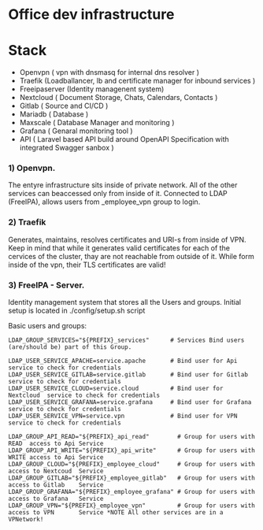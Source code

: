# Office dev infrastructure

# Stack

- Openvpn ( vpn with dnsmasq for internal dns resolver )
- Traefik (Loadballancer, lb and certificate manager for inbound services )
- Freeipaserver (Identity managenent system)
- Nextcloud ( Document Storage, Chats, Calendars, Contacts )
- Gitlab ( Source and CI/CD )
- Mariadb ( Database )
- Maxscale ( Database Manager and monitoring )
- Grafana ( Genaral monitoring tool ) 
- API ( Laravel based API build around OpenAPI Specification with integrated Swagger sanbox ) 

### 1) Openvpn.

The entyre infrastructure sits inside of private network. 
All of the other services can beaccessed only from inside of it.
Connected to LDAP (FreeIPA), allows users from  _employee_vpn  group to login.

### 2) Traefik

Generates, maintains, resolves certificates and URI-s from inside of VPN.
Keep in mind that while it generates valid certificates for each of the cervices of the cluster, thay are not reachable from outside of it.
While form inside of the vpn, their TLS certificates are valid!

### 3) FreeIPA - Server.

Identity management system that stores all the Users and groups.
Initial setup is located in ./config/setup.sh script

Basic users and groups:

```
LDAP_GROUP_SERVICES="${PREFIX}_services"      # Services Bind users (are/should be) part of this Group.

LDAP_USER_SERVICE_APACHE=service.apache       # Bind user for Api        service to check for credentials 
LDAP_USER_SERVICE_GITLAB=service.gitlab       # Bind user for Gitlab     service to check for credentials 
LDAP_USER_SERVICE_CLOUD=service.cloud         # Bind user for Nextcloud  service to check for credentials 
LDAP_USER_SERVICE_GRAFANA=service.grafana     # Bind user for Grafana    service to check for credentials 
LDAP_USER_SERVICE_VPN=service.vpn             # Bind user for VPN        service to check for credentials 

LDAP_GROUP_API_READ="${PREFIX}_api_read"        # Group for users with READ  access to Api Service
LDAP_GROUP_API_WRITE="${PREFIX}_api_write"      # Group for users with WRITE access to Api Service
LDAP_GROUP_CLOUD="${PREFIX}_employee_cloud"     # Group for users with access to Nextcoud  Service
LDAP_GROUP_GITLAB="${PREFIX}_employee_gitlab"   # Group for users with access to Gitlab    Service
LDAP_GROUP_GRAFANA="${PREFIX}_employee_grafana" # Group for users with access to Grafana   Service
LDAP_GROUP_VPN="${PREFIX}_employee_vpn"         # Group for users with access to VPN       Service *NOTE All other services are in a VPNetwork! 

```
